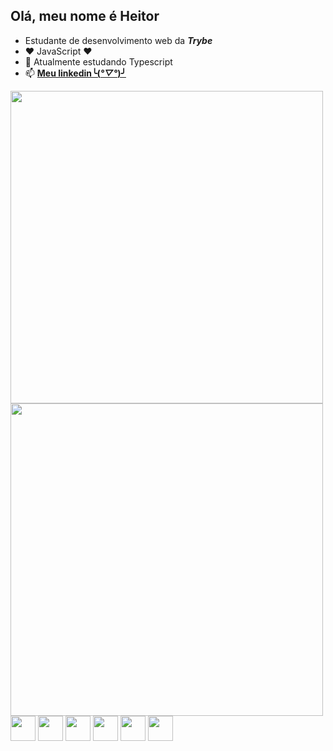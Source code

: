  ## Olá, meu nome é Heitor
- Estudante de desenvolvimento web da <em><b>Trybe</b></em>
- ❤ JavaScript ❤
- 🌱 Atualmente estudando Typescript
- 📫 <a href='https://www.linkedin.com/in/heitor-candido/'><b>Meu linkedin╰(*°▽°*)╯</b></a>
<div> 
  <img src='https://github-readme-stats.vercel.app/api?username=hektho&count_private=truea&show_icons=true&theme=merko' width='500px'/>
  <img src='https://github-readme-stats.vercel.app/api/top-langs/?username=hektho&layout=compact' width='500px'/>
</div>
<div>
  <img src="https://cdn.jsdelivr.net/gh/devicons/devicon/icons/html5/html5-plain-wordmark.svg" width='40px'/>
  <img src="https://cdn.jsdelivr.net/gh/devicons/devicon/icons/css3/css3-plain-wordmark.svg" width='40px'/>
  <img src="https://cdn.jsdelivr.net/gh/devicons/devicon/icons/javascript/javascript-original.svg" width='40px'/>
  <img src="https://cdn.jsdelivr.net/gh/devicons/devicon/icons/jest/jest-plain.svg" width='40px'/>
  <img src="https://cdn.jsdelivr.net/gh/devicons/devicon/icons/react/react-original-wordmark.svg"  width='40px'/>
  <img src="https://cdn.jsdelivr.net/gh/devicons/devicon/icons/redux/redux-original.svg" width='40px'/>     
</div>

##
